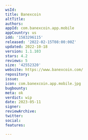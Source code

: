 ```yaml
---
wsId: 
title: Banexcoin
altTitle: 
authors: 
appId: com.banexcoin.app.mobile
appCountry: us
idd: '1583296115'
released: '2022-02-15T08:00:00Z'
updated: 2022-10-18
version: 1.1.103
stars: 4.2
reviews: 5
size: '42552320'
website: https://www.banexcoin.com/
repository: 
issue: 
icon: com.banexcoin.app.mobile.jpg
bugbounty: 
meta: ok
verdict: wip
date: 2023-05-11
signer: 
reviewArchive: 
twitter: 
social: 
features: 

---
```


